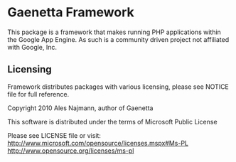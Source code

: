Gaenetta Framework
==================

This package is a framework that makes running PHP applications within the Google App Engine. As such is a community driven project not affiliated with Google, Inc. 

Licensing
---------

Framework distributes packages with various licensing, please see NOTICE file for full reference.

Copyright 2010 Ales Najmann, author of Gaenetta

This software is distributed under the terms of Microsoft Public License

Please see LICENSE file or visit:
<http://www.microsoft.com/opensource/licenses.mspx#Ms-PL>
<http://www.opensource.org/licenses/ms-pl>
